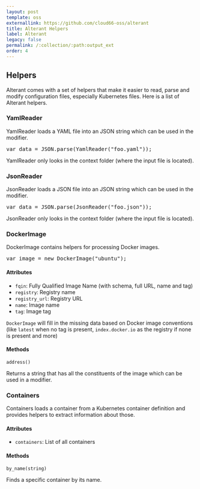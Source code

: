 ```yaml
---
layout: post
template: oss
externallink: https://github.com/cloud66-oss/alterant
title: Alterant Helpers
label: Alterant
legacy: false
permalink: /:collection/:path:output_ext
order: 4
---
```


## Helpers

Alterant comes with a set of helpers that make it easier to read, parse and modify configuration files, especially Kubernetes files. Here is a list of Alterant helpers. 

### YamlReader

YamlReader loads a YAML file into an JSON string which can be used in the modifier.

<pre class="prettyprint">
var data = JSON.parse(YamlReader("foo.yaml"));
</pre>

YamlReader only looks in the context folder (where the input file is located).

### JsonReader

JsonReader loads a JSON file into an JSON string which can be used in the modifier.

<pre class="prettyprint">
var data = JSON.parse(JsonReader("foo.json"));
</pre>

JsonReader only looks in the context folder (where the input file is located).

### DockerImage

DockerImage contains helpers for processing Docker images.

<pre class="prettyprint">
var image = new DockerImage("ubuntu");
</pre>

#### Attributes

- `fqin`: Fully Qualified Image Name (with schema, full URL, name and tag)
- `registry`: Registry name
- `registry_url`: Registry URL
- `name`: Image name
- `tag`: Image tag

`DockerImage` will fill in the missing data based on Docker image conventions (like `latest` when no tag is present, `index.docker.io` as the registry if none is present and more)

#### Methods

`address()`

Returns a string that has all the constituents of the image which can be used in a modifier.

### Containers

Containers loads a container from a Kubernetes container definition and provides helpers to extract information about those.

#### Attributes

- `containers`: List of all containers

#### Methods

`by_name(string)`

Finds a specific container by its name.
